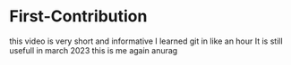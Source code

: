 # First-Contribution
this video is very short and informative 
I learned git in like an hour 
It is still usefull in march 2023
this is me again
anurag
